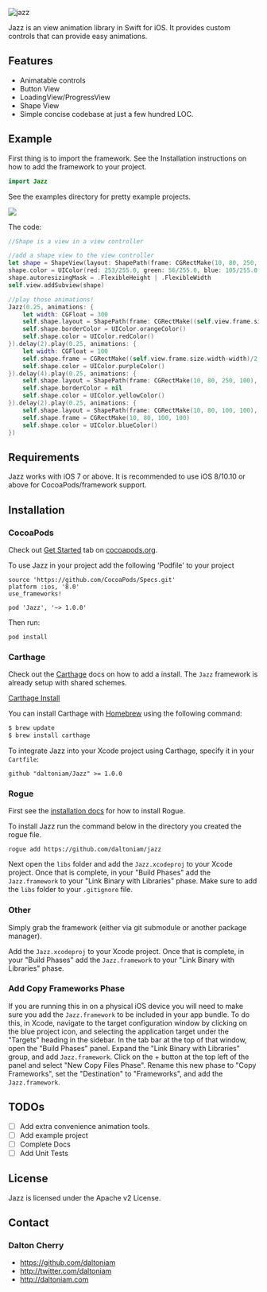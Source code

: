 ![jazz](http://vignette2.wikia.nocookie.net/transformers/images/c/cf/MovieJazz_promorender.jpg/revision/latest?cb=20080410230836)

Jazz is an view animation library in Swift for iOS. It provides custom controls that can provide easy animations.

## Features

- Animatable controls
- Button View
- LoadingView/ProgressView
- Shape View
- Simple concise codebase at just a few hundred LOC.

## Example

First thing is to import the framework. See the Installation instructions on how to add the framework to your project.

```swift
import Jazz
```

See the examples directory for pretty example projects.

![](https://raw.githubusercontent.com/daltoniam/Jazz/assets/shapedemo.gif)

The code:

```swift
//Shape is a view in a view controller

//add a shape view to the view controller 
let shape = ShapeView(layout: ShapePath(frame: CGRectMake(10, 80, 250, 50), corners: .AllCorners, cornerRadius: 25, borderWidth: 0))
shape.color = UIColor(red: 253/255.0, green: 56/255.0, blue: 105/255.0, alpha: 1)
shape.autoresizingMask = .FlexibleHeight | .FlexibleWidth
self.view.addSubview(shape)

//play those animations!
Jazz(0.25, animations: {
    let width: CGFloat = 300
    self.shape.layout = ShapePath(frame: CGRectMake((self.view.frame.size.width-width)/2, corners: .AllCorners, cornerRadius: 25, borderWidth: 3)
    self.shape.borderColor = UIColor.orangeColor()
    self.shape.color = UIColor.redColor()
}).delay(2).play(0.25, animations: {
    let width: CGFloat = 100
    self.shape.frame = CGRectMake((self.view.frame.size.width-width)/2, 80, width, 50)
    self.shape.color = UIColor.purpleColor()
}).delay(4).play(0.25, animations: {
    self.shape.layout = ShapePath(frame: CGRectMake(10, 80, 250, 100), corners: .AllCorners, cornerRadius: 0, borderWidth: 0)
    self.shape.borderColor = nil
    self.shape.color = UIColor.yellowColor()
}).delay(2).play(0.25, animations: {
    self.shape.layout = ShapePath(frame: CGRectMake(10, 80, 100, 100), corners: .AllCorners, cornerRadius: 50, borderWidth: 0)
    self.shape.frame = CGRectMake(10, 80, 100, 100)
    self.shape.color = UIColor.blueColor()
})
```

## Requirements

Jazz works with iOS 7 or above. It is recommended to use iOS 8/10.10 or above for CocoaPods/framework support.

## Installation

### CocoaPods

Check out [Get Started](http://cocoapods.org/) tab on [cocoapods.org](http://cocoapods.org/).

To use Jazz in your project add the following 'Podfile' to your project

	source 'https://github.com/CocoaPods/Specs.git'
	platform :ios, '8.0'
	use_frameworks!

	pod 'Jazz', '~> 1.0.0'

Then run:

    pod install

### Carthage

Check out the [Carthage](https://github.com/Carthage/Carthage) docs on how to add a install. The `Jazz` framework is already setup with shared schemes.

[Carthage Install](https://github.com/Carthage/Carthage#adding-frameworks-to-an-application)

You can install Carthage with [Homebrew](http://brew.sh/) using the following command:

```bash
$ brew update
$ brew install carthage
```

To integrate Jazz into your Xcode project using Carthage, specify it in your `Cartfile`:

```
github "daltoniam/Jazz" >= 1.0.0
```

### Rogue

First see the [installation docs](https://github.com/acmacalister/Rogue) for how to install Rogue.

To install Jazz run the command below in the directory you created the rogue file.

```
rogue add https://github.com/daltoniam/jazz
```

Next open the `libs` folder and add the `Jazz.xcodeproj` to your Xcode project. Once that is complete, in your "Build Phases" add the `Jazz.framework` to your "Link Binary with Libraries" phase. Make sure to add the `libs` folder to your `.gitignore` file.

### Other

Simply grab the framework (either via git submodule or another package manager).

Add the `Jazz.xcodeproj` to your Xcode project. Once that is complete, in your "Build Phases" add the `Jazz.framework` to your "Link Binary with Libraries" phase.

### Add Copy Frameworks Phase

If you are running this in on a physical iOS device you will need to make sure you add the `Jazz.framework` to be included in your app bundle. To do this, in Xcode, navigate to the target configuration window by clicking on the blue project icon, and selecting the application target under the "Targets" heading in the sidebar. In the tab bar at the top of that window, open the "Build Phases" panel. Expand the "Link Binary with Libraries" group, and add `Jazz.framework`. Click on the + button at the top left of the panel and select "New Copy Files Phase". Rename this new phase to "Copy Frameworks", set the "Destination" to "Frameworks", and add the `Jazz.framework`.

## TODOs

- [ ] Add extra convenience animation tools.
- [ ] Add example project
- [ ] Complete Docs
- [ ] Add Unit Tests

## License

Jazz is licensed under the Apache v2 License.

## Contact

### Dalton Cherry
* https://github.com/daltoniam
* http://twitter.com/daltoniam
* http://daltoniam.com